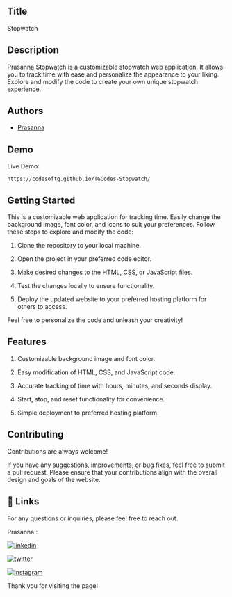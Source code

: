 
## Title

  Stopwatch

## Description 

Prasanna Stopwatch is a customizable stopwatch web application. It allows you to track time with ease and personalize the appearance to your liking. Explore and modify the code to create your own unique stopwatch experience.
## Authors

- [Prasanna](https://github.com/Prasannad02) 


## Demo

Live Demo:

    https://codesoftg.github.io/TGCodes-Stopwatch/
    
## Getting Started

This is a customizable web application for tracking time. Easily change the background image, font color, and icons to suit your preferences. Follow these steps to explore and modify the code:

1. Clone the repository to your local machine.

2. Open the project in your preferred code editor.

3. Make desired changes to the HTML, CSS, or JavaScript files.

4. Test the changes locally to ensure functionality.

5. Deploy the updated website to your preferred hosting platform for others to access.

Feel free to personalize the code and unleash your creativity!
## Features

1. Customizable background image and font color.

2. Easy modification of HTML, CSS, and JavaScript code.

3. Accurate tracking of time with hours, minutes, and seconds display.

4. Start, stop, and reset functionality for convenience.

5. Simple deployment to preferred hosting platform.
## Contributing

Contributions are always welcome!

If you have any suggestions, improvements, or bug fixes, feel free to submit a pull request. Please ensure that your contributions align with the overall design and goals of the website. 


## 🔗 Links

For any questions or inquiries, please feel free to reach out. 

Prasanna :

[![linkedin](https://img.shields.io/badge/linkedin-0A66C2?style=for-the-badge&logo=linkedin&logoColor=white)](https://www.linkedin.com/in/prasanna1572/)


[![twitter](https://img.shields.io/badge/twitter-1DA1F2?style=for-the-badge&logo=twitter&logoColor=white)](https://twitter.com/Hirthik_cham)

[![instagram](https://img.shields.io/badge/instagram-E4405F?style=for-the-badge&logo=instagram&logoColor=white)](https://www.instagram.com/moonstrucktraveller003/)


Thank you for visiting the page!